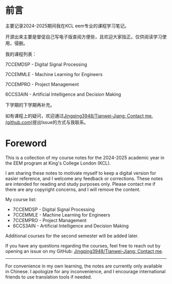 # 前言

主要记录2024-2025期间我在KCL eem专业的课程学习笔记。

开源出来主要是督促自己写电子版查阅方便些，且欢迎大家指正。仅供阅读学习使用，侵删。

我的课程列表：

7CCEMDSP - Digital Signal Processing

7CCEMMLE - Machine Learning for Engineers

7CCEMPRO - Project Management

6CCS3AIN - Artificial Intelligence and Decision Making

下学期的下学期再补充。

如有课程上的疑问，欢迎通过[Jingqing3948/Tianwei-Jiang: Contact me. (github.com)](https://github.com/Jingqing3948/Tianwei-Jiang)提出Issue的方式与我联系。

# Foreword

This is a collection of my course notes for the 2024-2025 academic year in the EEM program at King's College London (KCL).

I am sharing these notes to motivate myself to keep a digital version for easier reference, and I welcome any feedback or corrections. These notes are intended for reading and study purposes only. Please contact me if there are any copyright concerns, and I will remove the content.

My course list:

- 7CCEMDSP - Digital Signal Processing
- 7CCEMMLE - Machine Learning for Engineers
- 7CCEMPRO - Project Management
- 6CCS3AIN - Artificial Intelligence and Decision Making

Additional courses for the second semester will be added later.

If you have any questions regarding the courses, feel free to reach out by opening an issue on my GitHub: [Jingqing3948/Tianwei-Jiang: Contact me](https://github.com/Jingqing3948/Tianwei-Jiang).

------

For convenience in my own learning, the notes are currently only available in Chinese. I apologize for any inconvenience, and I encourage international friends to use translation tools if needed.
